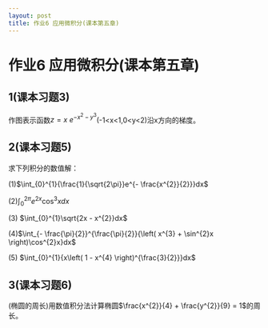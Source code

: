 ```yaml
---
layout: post
title: 作业6 应用微积分(课本第五章)
---
```


# 作业6 应用微积分(课本第五章)

## 1(课本习题3)

作图表示函数$z = x\ e^{- x^{2} - y^{3}}$(-1\<x\<1,0\<y\<2)沿x方向的梯度。

## 2(课本习题5)

求下列积分的数值解：

(1)$\int_{0}^{1}{\frac{1}{\sqrt{2\pi}}e^{- \frac{x^{2}}{2}}}dx$​



(2)$\int_{0}^{2\pi}{e^{2x}\cos^{3}x}dx$​



\(3\) $\int_{0}^{1}\sqrt{2x - x^{2}}dx$​ 



(4)$\int_{- \frac{\pi}{2}}^{\frac{\pi}{2}}{\left( x^{3} + \sin^{2}x \right)\cos^{2}x}dx$​



(5) $\int_{0}^{1}{x\left( 1 - x^{4} \right)^{\frac{3}{2}}}dx$​







## 3(课本习题6)

(椭圆的周长)用数值积分法计算椭圆$\frac{x^{2}}{4} + \frac{y^{2}}{9} = 1$的周长。
